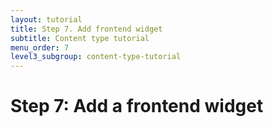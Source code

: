 ```yaml
---
layout: tutorial
title: Step 7. Add frontend widget
subtitle: Content type tutorial
menu_order: 7
level3_subgroup: content-type-tutorial
---
```


# Step 7: Add a frontend widget
